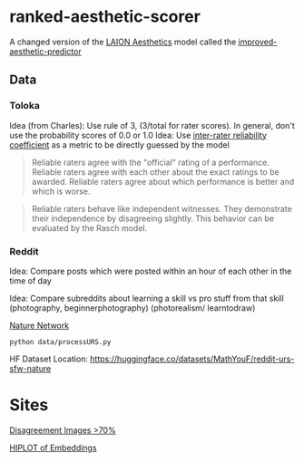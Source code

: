 # ranked-aesthetic-scorer
A changed version of the [LAION Aesthetics](https://laion.ai/blog//) model called the [improved-aesthetic-predictor](https://github.com/christophschuhmann/improved-aesthetic-predictor)

## Data

### Toloka
Idea (from Charles): Use rule of 3, (3/total for rater scores). In general, don't use the probability scores of 0.0 or 1.0
Idea: Use [inter-rater reliability coefficient](https://en.wikipedia.org/wiki/Inter-rater_reliability) as a metric to be directly guessed by the model

> Reliable raters agree with the "official" rating of a performance.
> Reliable raters agree with each other about the exact ratings to be awarded.
> Reliable raters agree about which performance is better and which is worse.

> Reliable raters behave like independent witnesses. They demonstrate their independence by disagreeing slightly. This behavior can be evaluated by the Rasch model.


### Reddit
Idea: Compare posts which were posted within an hour of each other in the time of day

Idea: Compare subreddits about learning a skill vs pro stuff from that skill (photography, beginnerphotography) (photorealism/ learntodraw)


[Nature Network](https://www.reddit.com/r/sfwpornnetwork/wiki/network/#wiki_nature)

`python data/processURS.py`

HF Dataset Location: https://huggingface.co/datasets/MathYouF/reddit-urs-sfw-nature


# Sites
[Disagreement Images >70%](https://mathyouf.github.io/ranked-aesthetic-scorer/sites/top_10_percent.html)

[HIPLOT of Embeddings](https://mathyouf.github.io/ranked-aesthetic-scorer/sites/aes_hiplot.html)
